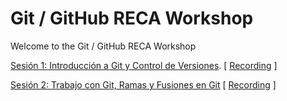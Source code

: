 # Git / GitHub RECA Workshop

Welcome to the Git / GitHub RECA Workshop

[Sesión 1: Introducción a Git y Control de Versiones](https://docs.google.com/presentation/d/1s_evivUa4Mas7yB1pwPr2XDAIrOHNHeEmvrNrQydbYA/edit?usp=sharing). [ [Recording](https://drive.google.com/file/d/1JuWw30BLpeCyq0KAlGDC6G5d6d1bWoQ5/view?usp=sharing) ]

[Sesión 2: Trabajo con Git, Ramas y Fusiones en Git](https://docs.google.com/presentation/d/1zFUvLAQmnspy1pJ0Ca6KEkV9r1q05ARXWaQ85TNbzkY/edit?usp=sharing) [ [Recording]()  ]
